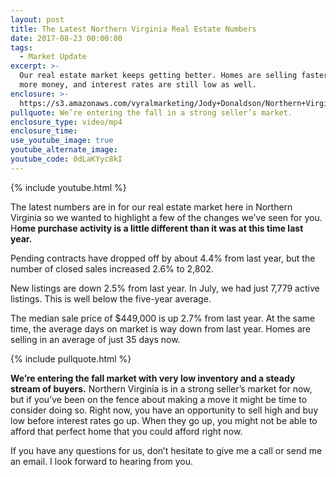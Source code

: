 ```yaml
---
layout: post
title: The Latest Northern Virginia Real Estate Numbers
date: 2017-08-23 00:00:00
tags:
  - Market Update
excerpt: >-
  Our real estate market keeps getting better. Homes are selling faster and for
  more money, and interest rates are still low as well.
enclosure: >-
  https://s3.amazonaws.com/vyralmarketing/Jody+Donaldson/Northern+Virginia+Real+Estate+Agent+A+quick+look+at+the+current+market.mp4
pullquote: We’re entering the fall in a strong seller’s market.
enclosure_type: video/mp4
enclosure_time:
use_youtube_image: true
youtube_alternate_image:
youtube_code: 0dLaKYyc8kI
---
```



{% include youtube.html %}

The latest numbers are in for our real estate market here in Northern Virginia so we wanted to highlight a few of the changes we’ve seen for you. H**ome purchase activity is a little different than it was at this time last year.**

Pending contracts have dropped off by about 4.4% from last year, but the number of closed sales increased 2.6% to 2,802.

New listings are down 2.5% from last year. In July, we had just 7,779 active listings. This is well below the five-year average.

The median sale price of $449,000 is up 2.7% from last year. At the same time, the average days on market is way down from last year. Homes are selling in an average of just 35 days now.

{% include pullquote.html %}

**We’re entering the fall market with very low inventory and a steady stream of buyers.** Northern Virginia is in a strong seller’s market for now, but if you’ve been on the fence about making a move it might be time to consider doing so. Right now, you have an opportunity to sell high and buy low before interest rates go up. When they go up, you might not be able to afford that perfect home that you could afford right now.

If you have any questions for us, don’t hesitate to give me a call or send me an email. I look forward to hearing from you.